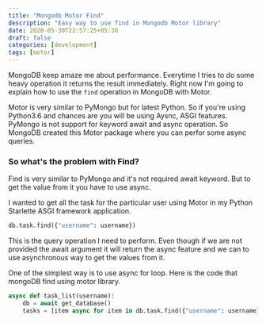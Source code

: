 ```yaml
---
title: "Mongodb Motor Find"
description: "Easy way to use find in Mongodb Motor library"
date: 2020-05-30T22:57:25+05:30
draft: false
categories: [development]
tags: [motor]
---
```


MongoDB keep amaze me about performance. Everytime I tries to do some heavy operation it returns the result immediately. Right now I'm going to explain how to use the `find` operation in MongoDB with Motor.

Motor is very similar to PyMongo but for latest Python. So if you're using Python3.6 and chances are you will be using Aysnc, ASGI features. PyMongo is not support for keyword await and async operation. So MongoDB created this Motor package where you can perfor some async queries.

### So what's the problem with Find?

Find is very similar to PyMongo and it's not required await keyword. But to get the value from it you have to use async.

I wanted to get all the task for the particular user using Motor in my Python Starlette ASGI framework application.

````python
db.task.find({"username": username})
````

This is the query operation I need to perform. Even though if we are not provided the await argument it will return the async feature and we can to use asynchronous way to get the values from it.

One of the simplest way is to use async for loop. Here is the code that mongoDB find using motor library.

`````python
async def task_list(username):
    db = await get_database()
    tasks = [item async for item in db.task.find({"username": username})]

`````


